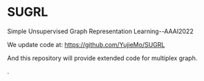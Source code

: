 # SUGRL
Simple Unsupervised Graph Representation Learning--AAAI2022 

We update code at: https://github.com/YujieMo/SUGRL

And this repository will provide extended code for multiplex graph.

.